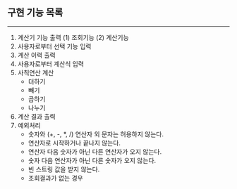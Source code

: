 ## 구현 기능 목록

-----
1. 계산기 기능 출력 (1) 조회기능 (2) 계산기능
2. 사용자로부터 선택 기능 입력
3. 계산 이력 출력
4. 사용자로부터 계산식 입력
5. 사칙연산 계산 
   - 더하기
   - 빼기
   - 곱하기
   - 나누기
6. 계산 결과 출력
7. 예외처리
   - 숫자와 (+, -, *, /) 연산자 외 문자는 허용하지 않는다.
   - 연산자로 시작하거나 끝나지 않는다.
   - 연산자 다음 숫자가 아닌 다른 연산자가 오지 않는다.
   - 숫자 다음 연산자가 아닌 다른 숫자가 오지 않는다.
   - 빈 스트링 값을 받지 않는다.
   - 조회결과가 없는 경우